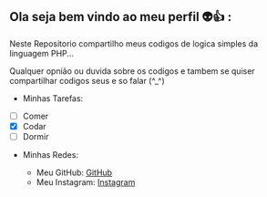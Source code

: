 ## Ola seja bem vindo ao meu perfil 👽👍 :

Neste Repositorio compartilho meus codigos de logica simples da linguagem PHP...

Qualquer opnião ou duvida sobre os codigos e tambem se quiser compartilhar codigos seus e so falar (^_^)

* Minhas Tarefas:

- [ ] Comer
- [x] Codar
- [ ] Dormir

* Minhas Redes: 
    
     * Meu GitHub: [GitHub](https://github.com/M4rcosGabri3l)
     * Meu Instagram: [Instagram](https://www.instagram.com/m4rc0sg4bri3l/)